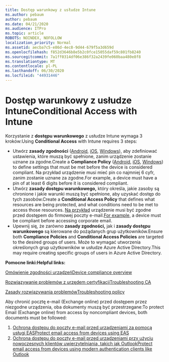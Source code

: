 ```yaml
---
title: Dostęp warunkowy z usłudze Intune
ms.author: pebaum
author: pebaum
ms.date: 04/21/2020
ms.audience: ITPro
ms.topic: article
ROBOTS: NOINDEX, NOFOLLOW
localization_priority: Normal
ms.assetid: aecba7c5-e86d-4ec8-9d44-679f5a3d659d
ms.openlocfilehash: f852d3646b8e5b2c0fce15055daf59c801fb8240
ms.sourcegitcommit: 7a1ff0314df06e386f32a2439fe060baa480e8f8
ms.translationtype: MT
ms.contentlocale: pl-PL
ms.lasthandoff: 06/30/2020
ms.locfileid: "44931446"
---
```

# <a name="conditional-access-with-intune"></a><span data-ttu-id="a0131-102">Dostęp warunkowy z usłudze Intune</span><span class="sxs-lookup"><span data-stu-id="a0131-102">Conditional Access with Intune</span></span>

<span data-ttu-id="a0131-103">Korzystanie z **dostępu warunkowego** z usłudze Intune wymaga 3 kroków:</span><span class="sxs-lookup"><span data-stu-id="a0131-103">Using  **Conditional Access**  with Intune requires 3 steps:</span></span>

- <span data-ttu-id="a0131-104">Utwórz **zasady zgodności** ([Android](https://docs.microsoft.com/intune/compliance-policy-create-android), [iOS](https://docs.microsoft.com/intune/compliance-policy-create-ios), [Windows](https://docs.microsoft.com//intune/compliance-policy-create-windows)), aby zdefiniować ustawienia, które muszą być spełnione, zanim urządzenie zostanie uznane za zgodne.</span><span class="sxs-lookup"><span data-stu-id="a0131-104">Create a  **Compliance Policy**  ([Android](https://docs.microsoft.com/intune/compliance-policy-create-android),  [iOS](https://docs.microsoft.com/intune/compliance-policy-create-ios),  [Windows](https://docs.microsoft.com//intune/compliance-policy-create-windows)) to define settings that must be met before the device is considered compliant.</span></span> <span data-ttu-id="a0131-105">Na przykład urządzenie musi mieć pin co najmniej 6 cyfr, zanim zostanie uznane za zgodne.</span><span class="sxs-lookup"><span data-stu-id="a0131-105">For example, a device must have a pin of at least 6 digits before it is considered compliant.</span></span>
- <span data-ttu-id="a0131-106">Utwórz **zasady dostępu warunkowego,** który określa, jakie zasoby są chronione i jakie warunki muszą być spełnione, aby uzyskać dostęp do tych zasobów.</span><span class="sxs-lookup"><span data-stu-id="a0131-106">Create a **Conditional Access Policy**  that defines what resources are being protected, and what conditions need to be met to access those resources.</span></span>  <span data-ttu-id="a0131-107">[Na przykład](https://docs.microsoft.com/intune/tutorial-protect-email-on-unmanaged-devices#create-conditional-access-policies) urządzenie musi być zgodne przed dostępem do firmowej poczty e-mail.</span><span class="sxs-lookup"><span data-stu-id="a0131-107">[For example,](https://docs.microsoft.com/intune/tutorial-protect-email-on-unmanaged-devices#create-conditional-access-policies)  a device must be compliant before accessing corporate email.</span></span>
- <span data-ttu-id="a0131-108">Upewnij się, że zarówno **zasady zgodności,** jak i **zasady dostępu warunkowego** są kierowane do pożądanych grup użytkowników.</span><span class="sxs-lookup"><span data-stu-id="a0131-108">Ensure both **Compliance Policies**  and  **Conditional Access Policies**  are targeted to the desired groups of users.</span></span> <span data-ttu-id="a0131-109">Może to wymagać utworzenia określonych grup użytkowników w usłudze Azure Active Directory.</span><span class="sxs-lookup"><span data-stu-id="a0131-109">This may require creating specific groups of users in Azure Active Directory.</span></span>

<span data-ttu-id="a0131-110">**Pomocne linki:**</span><span class="sxs-lookup"><span data-stu-id="a0131-110">**Helpful links:**</span></span>

[<span data-ttu-id="a0131-111">Omówienie zgodności urządzeń</span><span class="sxs-lookup"><span data-stu-id="a0131-111">Device compliance overview</span></span>](https://docs.microsoft.com/intune/device-compliance-get-started)

[<span data-ttu-id="a0131-112">Rozwiązywanie problemów z urzędem certyfikacji</span><span class="sxs-lookup"><span data-stu-id="a0131-112">Troubleshooting CA</span></span>](https://docs.microsoft.com/intune/troubleshoot-conditional-access)

[<span data-ttu-id="a0131-113">Zasady rozwiązywania problemów</span><span class="sxs-lookup"><span data-stu-id="a0131-113">Troubleshooting policy</span></span>](https://docs.microsoft.com/intune/troubleshoot-policies-in-microsoft-intune)

<span data-ttu-id="a0131-114">Aby chronić pocztę e-mail (Exchange online) przed dostępem przez niezgodne urządzenia, oba dokumenty muszą być przestrzegane:</span><span class="sxs-lookup"><span data-stu-id="a0131-114">To protect Email (Exchange online) from access by noncompliant devices, both documents must be followed:</span></span>

1. [<span data-ttu-id="a0131-115">Ochrona dostępu do poczty e-mail przed urządzeniami za pomocą usługi EAS</span><span class="sxs-lookup"><span data-stu-id="a0131-115">Protect email access from devices using EAS</span></span>](https://docs.microsoft.com/intune/tutorial-protect-email-on-unmanaged-devices)
2. [<span data-ttu-id="a0131-116">Ochrona dostępu do poczty e-mail przed urządzeniami przy użyciu nowoczesnych klientów uwierzytelniania, takich jak Outlook</span><span class="sxs-lookup"><span data-stu-id="a0131-116">Protect email access from devices using modern authentication clients like Outlook</span></span>](https://docs.microsoft.com/intune/tutorial-protect-email-on-enrolled-devices)